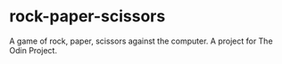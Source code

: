 # rock-paper-scissors
A game of rock, paper, scissors against the computer. A project for The Odin Project.
